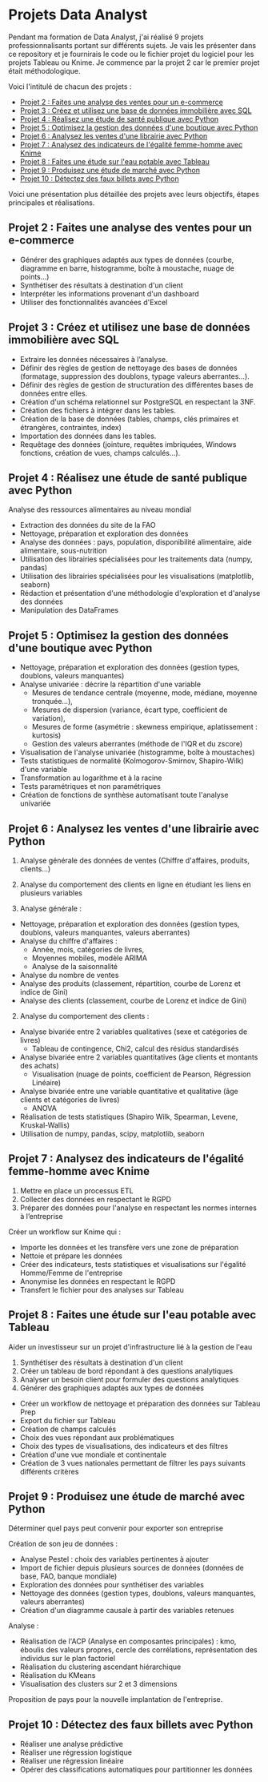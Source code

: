 # Projets Data Analyst

Pendant ma formation de Data Analyst, j'ai réalisé 9 projets professionnalisants portant sur différents sujets.
Je vais les présenter dans ce repository et je fournirais le code ou le fichier projet du logiciel pour les projets Tableau ou Knime.
Je commence par la projet 2 car le premier projet était méthodologique.

Voici l'intitulé de chacun des projets :
- [Projet 2 : Faites une analyse des ventes pour un e-commerce](https://github.com/raphaelbelleil/Projets_Data/tree/main/Projet%202)
- [Projet 3 : Créez et utilisez une base de données immobilière avec SQL](https://github.com/raphaelbelleil/Projets_Data/tree/main/Projet%203)
- [Projet 4 : Réalisez une étude de santé publique avec Python](https://github.com/raphaelbelleil/Projets_Data/tree/main/Projet%204)
- [Projet 5 : Optimisez la gestion des données d'une boutique avec Python](https://github.com/raphaelbelleil/Projets_Data/tree/main/Projet%205)
- [Projet 6 : Analysez les ventes d'une librairie avec Python](https://github.com/raphaelbelleil/Projets_Data/tree/main/Projet%206)
- [Projet 7 : Analysez des indicateurs de l'égalité femme-homme avec Knime](https://github.com/raphaelbelleil/Projets_Data/tree/main/Projet%207)
- [Projet 8 : Faites une étude sur l'eau potable avec Tableau](https://github.com/raphaelbelleil/Projets_Data/tree/main/Projet%208)
- [Projet 9 : Produisez une étude de marché avec Python](https://github.com/raphaelbelleil/Projets_Data/tree/main/Projet%209)
- [Projet 10 : Détectez des faux billets avec Python](https://github.com/raphaelbelleil/Projets_Data/tree/main/Projet%210)

Voici une présentation plus détaillée des projets avec leurs objectifs, étapes principales et réalisations.

## Projet 2 : Faites une analyse des ventes pour un e-commerce

- Générer des graphiques adaptés aux types de données (courbe, diagramme en barre, histogramme, boîte à moustache, nuage de points...)
- Synthétiser des résultats à destination d'un client
- Interpréter les informations provenant d'un dashboard
- Utiliser des fonctionnalités avancées d'Excel



## Projet 3 : Créez et utilisez une base de données immobilière avec SQL

- Extraire les données nécessaires à l’analyse.
- Définir des règles de gestion de nettoyage des bases de données (formatage, suppression des doublons, typage valeurs aberrantes…).
- Définir des règles de gestion de structuration des différentes bases de données entre elles.
- Création d'un schéma relationnel sur PostgreSQL en respectant la 3NF.
- Création des fichiers à intégrer dans les tables.
- Création de la base de données (tables, champs, clés primaires et étrangères, contraintes, index)
- Importation des données dans les tables.
- Requêtage des données (jointure, requêtes imbriquées, Windows fonctions, création de vues, champs calculés...).



## Projet 4 : Réalisez une étude de santé publique avec Python
Analyse des ressources alimentaires au niveau mondial

- Extraction des données du site de la FAO
- Nettoyage, préparation et exploration des données
- Analyse des données : pays, population, disponibilité alimentaire, aide alimentaire, sous-nutrition
- Utilisation des librairies spécialisées pour les traitements data (numpy, pandas)
- Utilisation des librairies spécialisées pour les visualisations (matplotlib, seaborn)
- Rédaction et présentation d'une méthodologie d'exploration et d'analyse des données
- Manipulation des DataFrames



## Projet 5 : Optimisez la gestion des données d'une boutique avec Python

- Nettoyage, préparation et exploration des données (gestion types, doublons, valeurs manquantes)
- Analyse univariée : décrire la répartition d'une variable
    -	Mesures de tendance centrale (moyenne, mode, médiane, moyenne tronquée...), 
    -	Mesures de dispersion (variance, écart type, coefficient de variation), 
    -	Mesures de forme (asymétrie : skewness empirique, aplatissement : kurtosis)
    - Gestion des valeurs aberrantes (méthode de l'IQR et du zscore)
- Visualisation de l'analyse univariée (histogramme, boîte à moustaches)
- Tests statistiques de normalité (Kolmogorov-Smirnov, Shapiro-Wilk) d'une variable
- Transformation au logarithme et à la racine
- Tests paramétriques et non paramétriques
- Création de fonctions de synthèse automatisant toute l'analyse univariée



## Projet 6 : Analysez les ventes d'une librairie avec Python

1.	Analyse générale des données de ventes (Chiffre d'affaires, produits, clients...)
2.	Analyse du comportement des clients en ligne en étudiant les liens en plusieurs variables

1.	Analyse générale :
- Nettoyage, préparation et exploration des données (gestion types, doublons, valeurs manquantes, valeurs aberrantes)
- Analyse du chiffre d'affaires :
    -	Année, mois, catégories de livres, 
    -	Moyennes mobiles, modèle ARIMA
    -	Analyse de la saisonnalité
- Analyse du nombre de ventes
- Analyse des produits (classement, répartition, courbe de Lorenz et indice de Gini)
- Analyse des clients (classement, courbe de Lorenz et indice de Gini)

2.	Analyse du comportement des clients :
- Analyse bivariée entre 2 variables qualitatives (sexe et catégories de livres)
    -	Tableau de contingence, Chi2, calcul des résidus standardisés
- Analyse bivariée entre 2 variables quantitatives (âge clients et montants des achats)
    -	Visualisation (nuage de points, coefficient de Pearson, Régression Linéaire)
- Analyse bivariée entre une variable quantitative et qualitative (âge clients et catégories de livres)
    -	ANOVA
- Réalisation de tests statistiques (Shapiro Wilk, Spearman, Levene, Kruskal-Wallis)
- Utilisation de numpy, pandas, scipy, matplotlib, seaborn


## Projet 7 : Analysez des indicateurs de l'égalité femme-homme avec Knime

1.	Mettre en place un processus ETL
2.	Collecter des données en respectant le RGPD
3.	Préparer des données pour l'analyse en respectant les normes internes à l’entreprise

Créer un workflow sur Knime qui : 
- Importe les données et les transfère vers une zone de préparation
- Nettoie et prépare les données
- Créer des indicateurs, tests statistiques et visualisations sur l'égalité Homme/Femme de l'entreprise
- Anonymise les données en respectant le RGPD
- Transfert le fichier pour des analyses sur Tableau


## Projet 8 : Faites une étude sur l'eau potable avec Tableau
Aider un investisseur sur un projet d'infrastructure lié à la gestion de l'eau

1.	Synthétiser des résultats à destination d'un client
2.	Créer un tableau de bord répondant à des questions analytiques
3.	Analyser un besoin client pour formuler des questions analytiques
4.	Générer des graphiques adaptés aux types de données

- Créer un workflow de nettoyage et préparation des données sur Tableau Prep
- Export du fichier sur Tableau
- Création de champs calculés
- Choix des vues répondant aux problématiques
- Choix des types de visualisations, des indicateurs et des filtres
- Création d'une vue mondiale et continentale
- Création de 3 vues nationales permettant de filtrer les pays suivants différents critères 



## Projet 9 : Produisez une étude de marché avec Python
Déterminer quel pays peut convenir pour exporter son entreprise

Création de son jeu de données :
- Analyse Pestel : choix des variables pertinentes à ajouter
- Import de fichier depuis plusieurs sources de données (données de base, FAO, banque mondiale)
- Exploration des données pour synthétiser des variables
- Nettoyage des données (gestion types, doublons, valeurs manquantes, valeurs aberrantes)
- Création d'un diagramme causale à partir des variables retenues

Analyse : 
- Réalisation de l'ACP (Analyse en composantes principales) : kmo, éboulis des valeurs propres, cercle des corrélations, représentation des individus sur le plan factoriel
- Réalisation du clustering ascendant hiérarchique
- Réalisation du KMeans
- Visualisation des clusters sur 2 et 3 dimensions

Proposition de pays pour la nouvelle implantation de l'entreprise.


## Projet 10 : Détectez des faux billets avec Python
- Réaliser une analyse prédictive
- Réaliser une régression logistique
- Réaliser une régression linéaire
- Opérer des classifications automatiques pour partitionner les données


